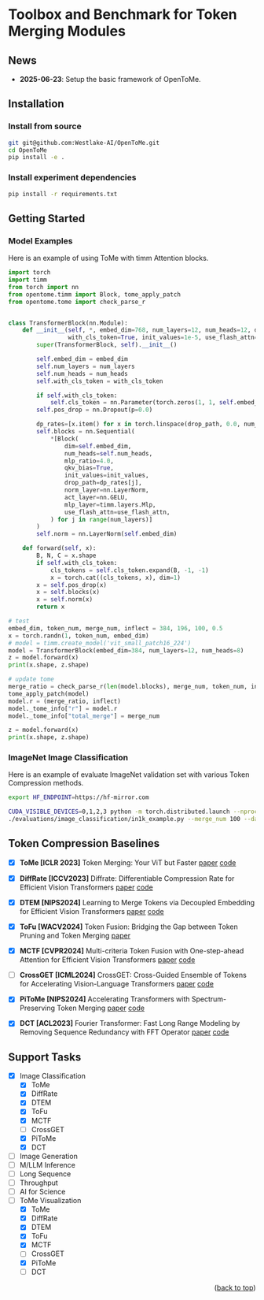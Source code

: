 # Toolbox and Benchmark for Token Merging Modules

## News

- **2025-06-23**: Setup the basic framework of OpenToMe.

## Installation

### Install from source
```bash
git git@github.com:Westlake-AI/OpenToMe.git
cd OpenToMe
pip install -e .
```

### Install experiment dependencies

```bash
pip install -r requirements.txt
```

## Getting Started

### Model Examples

Here is an example of using ToMe with timm Attention blocks.

```python
import torch
import timm
from torch import nn
from opentome.timm import Block, tome_apply_patch
from opentome.tome import check_parse_r


class TransformerBlock(nn.Module):
    def __init__(self, *, embed_dim=768, num_layers=12, num_heads=12, drop_path=0.0,
                 with_cls_token=True, init_values=1e-5, use_flash_attn=False, **kwargs):
        super(TransformerBlock, self).__init__()

        self.embed_dim = embed_dim
        self.num_layers = num_layers
        self.num_heads = num_heads
        self.with_cls_token = with_cls_token

        if self.with_cls_token:
            self.cls_token = nn.Parameter(torch.zeros(1, 1, self.embed_dim))
        self.pos_drop = nn.Dropout(p=0.0)

        dp_rates=[x.item() for x in torch.linspace(drop_path, 0.0, num_layers)]
        self.blocks = nn.Sequential(
            *[Block(
                dim=self.embed_dim,
                num_heads=self.num_heads,
                mlp_ratio=4.0,
                qkv_bias=True,
                init_values=init_values,
                drop_path=dp_rates[j],
                norm_layer=nn.LayerNorm,
                act_layer=nn.GELU,
                mlp_layer=timm.layers.Mlp,
                use_flash_attn=use_flash_attn,
            ) for j in range(num_layers)]
        )
        self.norm = nn.LayerNorm(self.embed_dim)

    def forward(self, x):
        B, N, C = x.shape
        if self.with_cls_token:
            cls_tokens = self.cls_token.expand(B, -1, -1)
            x = torch.cat((cls_tokens, x), dim=1)
        x = self.pos_drop(x)
        x = self.blocks(x)
        x = self.norm(x)
        return x

# test
embed_dim, token_num, merge_num, inflect = 384, 196, 100, 0.5
x = torch.randn(1, token_num, embed_dim)
# model = timm.create_model('vit_small_patch16_224')
model = TransformerBlock(embed_dim=384, num_layers=12, num_heads=8)
z = model.forward(x)
print(x.shape, z.shape)

# update tome
merge_ratio = check_parse_r(len(model.blocks), merge_num, token_num, inflect)
tome_apply_patch(model)
model.r = (merge_ratio, inflect)
model._tome_info["r"] = model.r
model._tome_info["total_merge"] = merge_num

z = model.forward(x)
print(x.shape, z.shape)
```

### ImageNet Image Classification

Here is an example of evaluate ImageNet validation set with various Token Compression methods.
```bash
export HF_ENDPOINT=https://hf-mirror.com

CUDA_VISIBLE_DEVICES=0,1,2,3 python -m torch.distributed.launch --nproc_per_node=4 \
./evaluations/image_classification/in1k_example.py --merge_num 100 --dataset ./data/ImageNet/val
```

## Token Compression Baselines

- [x] **ToMe [ICLR 2023]** Token Merging: Your ViT but Faster [paper](https://arxiv.org/abs/2210.09461) [code](https://github.com/facebookresearch/ToMe)
- [x] **DiffRate [ICCV2023]** Diffrate: Differentiable Compression Rate for Efficient Vision Transformers [paper](https://arxiv.org/abs/2305.17997) [code](https://github.com/OpenGVLab/DiffRate)
- [x] **DTEM [NIPS2024]** Learning to Merge Tokens via Decoupled Embedding for Efficient Vision Transformers [paper](https://openreview.net/forum?id=pVPyCgXv57) [code](https://github.com/movinghoon/DTEM)
- [x] **ToFu [WACV2024]** Token Fusion: Bridging the Gap between Token Pruning and Token Merging [paper](https://arxiv.org/abs/2312.01026)
- [x] **MCTF [CVPR2024]** Multi-criteria Token Fusion with One-step-ahead Attention for Efficient Vision Transformers [paper](https://arxiv.org/abs/2403.10030) [code](https://github.com/mlvlab/MCTF)
- [ ] **CrossGET [ICML2024]** CrossGET: Cross-Guided Ensemble of Tokens for Accelerating Vision-Language Transformers [paper](https://arxiv.org/abs/2305.17455) [code](https://github.com/sdc17/CrossGET)
- [x] **PiToMe [NIPS2024]** Accelerating Transformers with Spectrum-Preserving Token Merging [paper](https://arxiv.org/abs/2405.16148) [code](https://github.com/hchautran/PiToMe)
- [x] **DCT [ACL2023]** Fourier Transformer: Fast Long Range Modeling by Removing Sequence Redundancy with FFT Operator [paper](https://arxiv.org/abs/2305.15099) [code](https://github.com/LUMIA-Group/FourierTransformer)


## Support Tasks

- [x] Image Classification
  - [x] ToMe
  - [x] DiffRate
  - [x] DTEM
  - [x] ToFu
  - [x] MCTF
  - [ ] CrossGET
  - [x] PiToMe
  - [x] DCT
- [ ] Image Generation
- [ ] M/LLM Inference 
- [ ] Long Sequence
- [ ] Throughput
- [ ] AI for Science
- [ ] ToMe Visualization
  - [x] ToMe
  - [x] DiffRate
  - [x] DTEM
  - [x] ToFu
  - [x] MCTF
  - [ ] CrossGET
  - [x] PiToMe
  - [ ] DCT

<p align="right">(<a href="#top">back to top</a>)</p>
